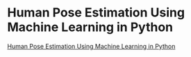 # Human Pose Estimation Using Machine Learning in Python
[Human Pose Estimation Using Machine Learning in Python](https://aiwithcloud.com/2022/09/19/human_pose_estimation_using_machine_learning_in_python/)